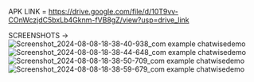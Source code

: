 APK LINK = https://drive.google.com/file/d/10T9vv-COnWczjdC5bxLb4Gknm-fVB8gZ/view?usp=drive_link

SCREENSHOTS ->
![Screenshot_2024-08-08-18-38-40-938_com example chatwisedemo](https://github.com/user-attachments/assets/c9d8d3d0-cf7a-4c30-a725-d68231b5c23a)
![Screenshot_2024-08-08-18-38-44-648_com example chatwisedemo](https://github.com/user-attachments/assets/2e48fe1b-1afd-48ec-bd63-a4c8bf575492)
![Screenshot_2024-08-08-18-38-50-709_com example chatwisedemo](https://github.com/user-attachments/assets/7391d747-c9d4-4226-9ccc-0a9f17f16c95)
![Screenshot_2024-08-08-18-38-59-679_com example chatwisedemo](https://github.com/user-attachments/assets/c58da2d6-87cd-4667-bc79-eeed16b5acb5)
